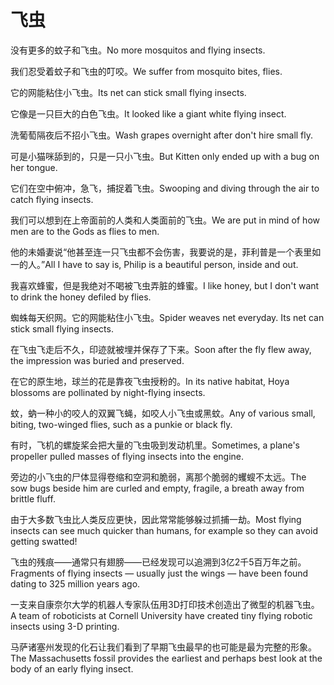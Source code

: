 # 飞虫

<p><span class="chinese">没有更多的蚊子和飞虫。</span><span class="english">No more mosquitos and flying insects.</span></p>

<p><span class="chinese">我们忍受着蚊子和飞虫的叮咬。</span><span class="english">We suffer from mosquito bites, flies.</span></p>

<p><span class="chinese">它的网能粘住小飞虫。</span><span class="english">Its net can stick small flying insects.</span></p>

<p><span class="chinese">它像是一只巨大的白色飞虫。</span><span class="english">It looked like a giant white flying insect.</span></p>

<p><span class="chinese">洗葡萄隔夜后不招小飞虫。</span><span class="english">Wash grapes overnight after don't hire small fly.</span></p>

<p><span class="chinese">可是小猫咪舔到的，只是一只小飞虫。</span><span class="english">But Kitten only ended up with a bug on her tongue.</span></p>

<p><span class="chinese">它们在空中俯冲，急飞，捕捉着飞虫。</span><span class="english">Swooping and diving through the air to catch flying insects.</span></p>

<p><span class="chinese">我们可以想到在上帝面前的人类和人类面前的飞虫。</span><span class="english">We are put in mind of how men are to the Gods as flies to men.</span></p>

<p><span class="chinese">他的未婚妻说“他甚至连一只飞虫都不会伤害，我要说的是，菲利普是一个表里如一的人。”</span><span class="english">All I have to say is, Philip is a beautiful person, inside and out.</span></p>

<p><span class="chinese">我喜欢蜂蜜，但是我绝对不喝被飞虫弄脏的蜂蜜。</span><span class="english">I like honey, but I don't want to drink the honey defiled by flies.</span></p>

<p><span class="chinese">蜘蛛每天织网。它的网能粘住小飞虫。</span><span class="english">Spider weaves net everyday. Its net can stick small flying insects.</span></p>

<p><span class="chinese">在飞虫飞走后不久，印迹就被埋并保存了下来。</span><span class="english">Soon after the fly flew away, the impression was buried and preserved.</span></p>

<p><span class="chinese">在它的原生地，球兰的花是靠夜飞虫授粉的。</span><span class="english">In its native habitat, Hoya blossoms are pollinated by night-flying insects.</span></p>

<p><span class="chinese">蚊，蚋一种小的咬人的双翼飞蝇，如咬人小飞虫或黑蚊。</span><span class="english">Any of various small, biting, two-winged flies, such as a punkie or black fly.</span></p>

<p><span class="chinese">有时，飞机的螺旋桨会把大量的飞虫吸到发动机里。</span><span class="english">Sometimes, a plane's propeller pulled masses of flying insects into the engine.</span></p>

<p><span class="chinese">旁边的小飞虫的尸体显得卷缩和空洞和脆弱，离那个脆弱的蠼螋不太远。</span><span class="english">The sow bugs beside him are curled and empty, fragile, a breath away from brittle fluff.</span></p>

<p><span class="chinese">由于大多数飞虫比人类反应更快，因此常常能够躲过抓捕一劫。</span><span class="english">Most flying insects can see much quicker than humans, for example so they can avoid getting swatted!</span></p>

<p><span class="chinese">飞虫的残痕——通常只有翅膀——已经发现可以追溯到3亿2千5百万年之前。</span><span class="english">Fragments of flying insects — usually just the wings — have been found dating to 325 million years ago.</span></p>

<p><span class="chinese">一支来自康奈尔大学的机器人专家队伍用3D打印技术创造出了微型的机器飞虫。</span><span class="english">A team of roboticists at Cornell University have created tiny flying robotic insects using 3-D printing.</span></p>

<p><span class="chinese">马萨诸塞州发现的化石让我们看到了早期飞虫最早的也可能是最为完整的形象。</span><span class="english">The Massachusetts fossil provides the earliest and perhaps best look at the body of an early flying insect.</span></p>

